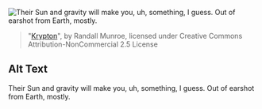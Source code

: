 ![Their Sun and gravity will make you, uh, something, I guess. Out of earshot from Earth, mostly.](https://imgs.xkcd.com/comics/krypton.png)
> "[Krypton](https://xkcd.com/1384/)", by Randall Munroe, licensed under Creative Commons Attribution-NonCommercial 2.5 License

## Alt Text
Their Sun and gravity will make you, uh, something, I guess. Out of earshot from Earth, mostly.
